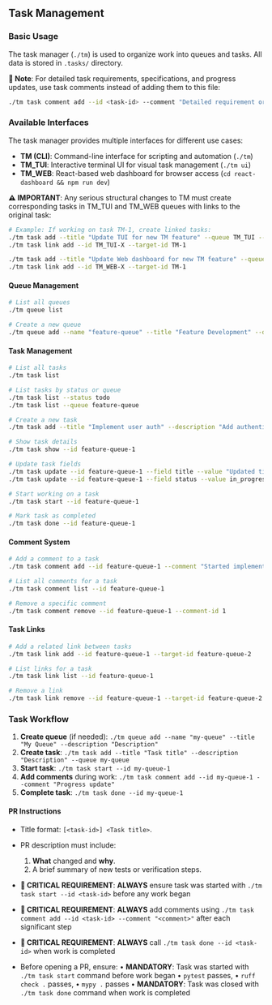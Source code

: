 ## Task Management

### Basic Usage

The task manager (`./tm`) is used to organize work into queues and tasks. All data is stored in `.tasks/` directory.

**📝 Note**: For detailed task requirements, specifications, and progress updates, use task comments instead of adding them to this file:
```bash
./tm task comment add --id <task-id> --comment "Detailed requirement or update"
```

### Available Interfaces

The task manager provides multiple interfaces for different use cases:

- **TM (CLI)**: Command-line interface for scripting and automation (`./tm`)
- **TM_TUI**: Interactive terminal UI for visual task management (`./tm ui`)
- **TM_WEB**: React-based web dashboard for browser access (`cd react-dashboard && npm run dev`)

**⚠️ IMPORTANT**: Any serious structural changes to TM must create corresponding tasks in TM_TUI and TM_WEB queues with links to the original task:
```bash
# Example: If working on task TM-1, create linked tasks:
./tm task add --title "Update TUI for new TM feature" --queue TM_TUI --description "Adapt TUI interface for changes in TM-1"
./tm task link add --id TM_TUI-X --target-id TM-1

./tm task add --title "Update Web dashboard for new TM feature" --queue TM_WEB --description "Adapt web interface for changes in TM-1"
./tm task link add --id TM_WEB-X --target-id TM-1
```

#### Queue Management
```bash
# List all queues
./tm queue list

# Create a new queue
./tm queue add --name "feature-queue" --title "Feature Development" --description "Queue for new features"
```

#### Task Management
```bash
# List all tasks
./tm task list

# List tasks by status or queue
./tm task list --status todo
./tm task list --queue feature-queue

# Create a new task
./tm task add --title "Implement user auth" --description "Add authentication system" --queue feature-queue

# Show task details
./tm task show --id feature-queue-1

# Update task fields
./tm task update --id feature-queue-1 --field title --value "Updated title"
./tm task update --id feature-queue-1 --field status --value in_progress

# Start working on a task
./tm task start --id feature-queue-1

# Mark task as completed
./tm task done --id feature-queue-1
```

#### Comment System
```bash
# Add a comment to a task
./tm task comment add --id feature-queue-1 --comment "Started implementation"

# List all comments for a task
./tm task comment list --id feature-queue-1

# Remove a specific comment
./tm task comment remove --id feature-queue-1 --comment-id 1
```

#### Task Links
```bash
# Add a related link between tasks
./tm task link add --id feature-queue-1 --target-id feature-queue-2

# List links for a task
./tm task link list --id feature-queue-1

# Remove a link
./tm task link remove --id feature-queue-1 --target-id feature-queue-2
```

### Task Workflow
1. **Create queue** (if needed): `./tm queue add --name "my-queue" --title "My Queue" --description "Description"`
2. **Create task**: `./tm task add --title "Task title" --description "Description" --queue my-queue`
3. **Start task**: `./tm task start --id my-queue-1`
4. **Add comments** during work: `./tm task comment add --id my-queue-1 --comment "Progress update"`
5. **Complete task**: `./tm task done --id my-queue-1`


#### PR Instructions

* Title format: `[<task-id>] <Task title>`.
* PR description must include:

  1. **What** changed and **why**.
  2. A brief summary of new tests or verification steps.

* **🚨 CRITICAL REQUIREMENT**: **ALWAYS** ensure task was started with `./tm task start --id <task-id>` before any work began
* **🚨 CRITICAL REQUIREMENT**: **ALWAYS** add comments using `./tm task comment add --id <task-id> --comment "<comment>"` after each significant step
* **🚨 CRITICAL REQUIREMENT**: **ALWAYS** call `./tm task done --id <task-id>` when work is completed

 
* Before opening a PR, ensure:
  • **MANDATORY**: Task was started with `./tm task start` command before work began
  • `pytest` passes,
  • `ruff check .` passes,
  • `mypy .` passes
  • **MANDATORY**: Task was closed with `./tm task done` command when work is completed
